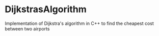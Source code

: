 # DijkstrasAlgorithm
Implementation of Dijkstra's algorithm in C++ to find the cheapest cost between two airports 
